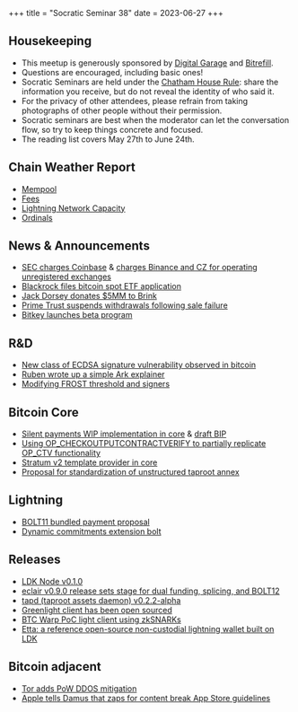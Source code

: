+++
title = "Socratic Seminar 38"
date = 2023-06-27
+++

Housekeeping
------------

- This meetup is generously sponsored by [Digital Garage](https://dg717.com/) and [Bitrefill](https://bitrefill.com/).
- Questions are encouraged, including basic ones!
- Socratic Seminars are held under the [Chatham House Rule](https://www.chathamhouse.org/about-us/chatham-house-rule): share the information you receive, but do not reveal the identity of who said it.
- For the privacy of other attendees, please refrain from taking photographs of other people without their permission.
- Socratic seminars are best when the moderator can let the conversation flow, so try to keep things concrete and focused.
- The reading list covers May 27th to June 24th.

Chain Weather Report
--------------------

- [Mempool](https://www.bitcoin-mempool.info/#BTC,30d,weight)
- [Fees](https://transactionfee.info/charts/fees-package-feerates/)
- [Lightning Network Capacity](https://bitcoinvisuals.com/ln-capacity)
- [Ordinals](https://dune.com/dataalways/ordinals)

News & Announcements
--------------------

- [SEC charges Coinbase](https://www.sec.gov/news/press-release/2023-102) & [charges Binance and CZ for operating unregistered exchanges](https://www.sec.gov/news/press-release/2023-101)
- [Blackrock files bitcoin spot ETF application](https://www.reuters.com/business/finance/blackrock-close-filing-bitcoin-etf-coindesk-2023-06-15/)
- [Jack Dorsey donates $5MM to Brink](https://twitter.com/bitcoinbrink/status/1669012369727537152)
- [Prime Trust suspends withdrawals following sale failure](https://www.axios.com/2023/06/22/custodian-prime-trust-suspends-withdrawals-following-sale-failure)
- [Bitkey launches beta program](https://bitkey.build/beta/)

R&D
---

- [New class of ECDSA signature vulnerability observed in bitcoin](https://eprint.iacr.org/2023/841.pdf)
- [Ruben wrote up a simple Ark explainer](https://gist.github.com/RubenSomsen/a394beb1dea9e47e981216768e007454)
- [Modifying FROST threshold and signers](https://gist.github.com/nickfarrow/64c2e65191cde6a1a47bbd4572bf8cf8)

Bitcoin Core
------------

- [Silent payments WIP implementation in core](https://github.com/bitcoin/bitcoin/pull/27827) & [draft BIP](https://github.com/bitcoin/bips/blob/d920133138dc587238f58dc266409f7f7fe0fe7b/bip-0000.mediawiki)
- [Using OP_CHECKOUTPUTCONTRACTVERIFY to partially replicate OP_CTV functionality](https://lists.linuxfoundation.org/pipermail/bitcoin-dev/2023-June/021730.html)
- [Stratum v2 template provider in core](https://github.com/bitcoin/bitcoin/pull/27854)
- [Proposal for standardization of unstructured taproot annex](https://lists.linuxfoundation.org/pipermail/bitcoin-dev/2023-June/021731.html)

Lightning
--------

- [BOLT11 bundled payment proposal](https://lists.linuxfoundation.org/pipermail/lightning-dev/2023-June/003977.html)
- [Dynamic commitments extension bolt](https://github.com/lightning/bolts/blob/db5133e7f20ba69c6bed3c54c3e4bcfdcd27169a/zzz-dynamic-commit.md)

Releases
--------

- [LDK Node v0.1.0](https://lightningdevkit.org/blog/announcing-ldk-node/)
- [eclair v0.9.0 release sets stage for dual funding, splicing, and BOLT12](https://github.com/ACINQ/eclair/blob/master/docs/release-notes/eclair-v0.9.0.md)
- [tapd (taproot assets daemon) v0.2.2-alpha](https://github.com/lightninglabs/taproot-assets/releases/tag/v0.2.2)
- [Greenlight client has been open sourced](https://github.com/Blockstream/greenlight)
- [BTC Warp PoC light client using zkSNARKs](https://github.com/succinctlabs/btc-warp)
- [Etta: a reference open-source non-custodial lightning wallet built on LDK](https://github.com/EttaWallet/EttaWallet)

Bitcoin adjacent
----------------

- [Tor adds PoW DDOS mitigation](https://twitter.com/DarkDotFail/status/1664324309689548827)
- [Apple tells Damus that zaps for content break App Store guidelines](https://twitter.com/damusapp/status/1668529709867495424)
